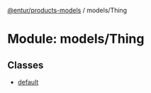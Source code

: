 [@entur/products-models](../README.md) / models/Thing

# Module: models/Thing

## Classes

- [default](../classes/models_Thing.default.md)
